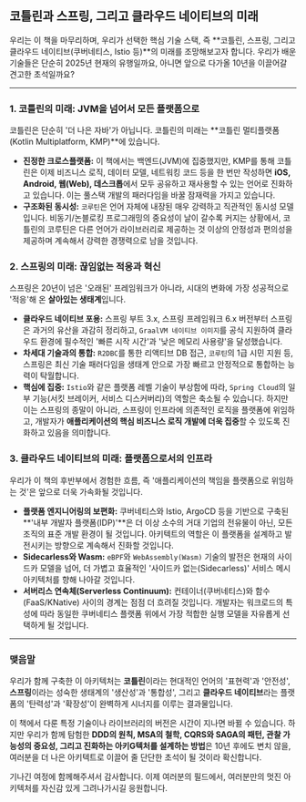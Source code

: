 ## 코틀린과 스프링, 그리고 클라우드 네이티브의 미래

우리는 이 책을 마무리하며, 우리가 선택한 핵심 기술 스택, 즉 **코틀린, 스프링, 그리고 클라우드 네이티브(쿠버네티스, Istio 등)**의 미래를 조망해보고자 합니다. 우리가 배운 기술들은 단순히 2025년 현재의 유행일까요, 아니면 앞으로 다가올 10년을 이끌어갈 견고한 초석일까요?

---

### 1. 코틀린의 미래: JVM을 넘어서 모든 플랫폼으로

코틀린은 단순히 '더 나은 자바'가 아닙니다. 코틀린의 미래는 **코틀린 멀티플랫폼(Kotlin Multiplatform, KMP)**에 있습니다.

* **진정한 크로스플랫폼:** 이 책에서는 백엔드(JVM)에 집중했지만, KMP를 통해 코틀린은 이제 비즈니스 로직, 데이터 모델, 네트워킹 코드 등을 한 번만 작성하면 **iOS, Android, 웹(Web), 데스크톱**에서 모두 공유하고 재사용할 수 있는 언어로 진화하고 있습니다. 이는 풀스택 개발의 패러다임을 바꿀 잠재력을 가지고 있습니다.
* **구조화된 동시성:** `코루틴`은 언어 자체에 내장된 매우 강력하고 직관적인 동시성 모델입니다. 비동기/논블로킹 프로그래밍의 중요성이 날이 갈수록 커지는 상황에서, 코틀린의 코루틴은 다른 언어가 라이브러리로 제공하는 것 이상의 안정성과 편의성을 제공하며 계속해서 강력한 경쟁력으로 남을 것입니다.

### 2. 스프링의 미래: 끊임없는 적응과 혁신

스프링은 20년이 넘은 '오래된' 프레임워크가 아니라, 시대의 변화에 가장 성공적으로 '적응'해 온 **살아있는 생태계**입니다.

* **클라우드 네이티브 포용:** 스프링 부트 3.x, 스프링 프레임워크 6.x 버전부터 스프링은 과거의 유산을 과감히 정리하고, `GraalVM 네이티브 이미지`를 공식 지원하여 클라우드 환경에 필수적인 '빠른 시작 시간'과 '낮은 메모리 사용량'을 달성했습니다.
* **차세대 기술과의 통합:** `R2DBC`를 통한 리액티브 DB 접근, `코루틴`의 1급 시민 지원 등, 스프링은 최신 기술 패러다임을 생태계 안으로 가장 빠르고 안정적으로 통합하는 능력이 탁월합니다.
* **핵심에 집중:** `Istio`와 같은 플랫폼 레벨 기술이 부상함에 따라, `Spring Cloud`의 일부 기능(서킷 브레이커, 서비스 디스커버리)의 역할은 축소될 수 있습니다. 하지만 이는 스프링의 종말이 아니라, 스프링이 인프라에 의존적인 로직을 플랫폼에 위임하고, 개발자가 **애플리케이션의 핵심 비즈니스 로직 개발에 더욱 집중**할 수 있도록 진화하고 있음을 의미합니다.

### 3. 클라우드 네이티브의 미래: 플랫폼으로서의 인프라

우리가 이 책의 후반부에서 경험한 흐름, 즉 '애플리케이션의 책임을 플랫폼으로 위임하는 것'은 앞으로 더욱 가속화될 것입니다.

* **플랫폼 엔지니어링의 보편화:** 쿠버네티스와 Istio, ArgoCD 등을 기반으로 구축된 **'내부 개발자 플랫폼(IDP)'**은 더 이상 소수의 거대 기업의 전유물이 아닌, 모든 조직의 표준 개발 환경이 될 것입니다. 아키텍트의 역할은 이 플랫폼을 설계하고 발전시키는 방향으로 계속해서 진화할 것입니다.
* **Sidecarless와 Wasm:** `eBPF`와 `WebAssembly(Wasm)` 기술의 발전은 현재의 사이드카 모델을 넘어, 더 가볍고 효율적인 '사이드카 없는(Sidecarless)' 서비스 메시 아키텍처를 향해 나아갈 것입니다.
* **서버리스 연속체(Serverless Continuum):** 컨테이너(쿠버네티스)와 함수(FaaS/KNative) 사이의 경계는 점점 더 흐려질 것입니다. 개발자는 워크로드의 특성에 따라 동일한 쿠버네티스 플랫폼 위에서 가장 적합한 실행 모델을 자유롭게 선택하게 될 것입니다.

---

### 맺음말

우리가 함께 구축한 이 아키텍처는 **코틀린**이라는 현대적인 언어의 '표현력'과 '안전성', **스프링**이라는 성숙한 생태계의 '생산성'과 '통합성', 그리고 **클라우드 네이티브**라는 플랫폼의 '탄력성'과 '확장성'이 완벽하게 시너지를 이루는 결과물입니다.

이 책에서 다룬 특정 기술이나 라이브러리의 버전은 시간이 지나면 바뀔 수 있습니다. 하지만 우리가 함께 탐험한 **DDD의 원칙, MSA의 철학, CQRS와 SAGA의 패턴, 관찰 가능성의 중요성, 그리고 진화하는 아키G텍처를 설계하는 방법**은 10년 후에도 변치 않을, 여러분을 더 나은 아키텍트로 이끌어 줄 단단한 초석이 될 것이라 확신합니다.

기나긴 여정에 함께해주셔서 감사합니다. 이제 여러분의 필드에서, 여러분만의 멋진 아키텍처를 자신감 있게 그려나가시길 응원합니다.